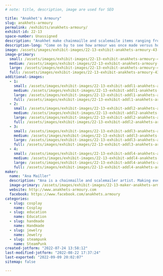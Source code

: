```yaml
---
# note: title, description, image are used for SEO

title: "Anakhet's Armoury"
slug: anakhets-armoury
permalink: /exhibits/anakhets-armoury/
exhibit-id: 22-13
space-number: Unassigned
description: "Anakhet make chainmaille and scalemaile items ranging from the modern to the historical. "
description-long: "Come on by to see how armour was once made versus how it&#039;s made today. From simple butted to historical rivets Anakhet makes armour for everyone. "
image: /assets/images/exhibit-images/22-13-exhibit-anakhets-armoury-43-ana-at-metro-4351-large.jpg
image-primary: 
  small: /assets/images/exhibit-images/22-13-exhibit-anakhets-armoury-43-ana-at-metro-4351-small.jpg
  medium: /assets/images/exhibit-images/22-13-exhibit-anakhets-armoury-43-ana-at-metro-4351-medium.jpg
  large: /assets/images/exhibit-images/22-13-exhibit-anakhets-armoury-43-ana-at-metro-4351-large.jpg
  full: /assets/images/exhibit-images/22-13-exhibit-anakhets-armoury-43-ana-at-metro-4351-full.jpg
additional-images: 
  - 1:
    small: /assets/images/exhibit-images/22-13-exhibit-addl1-anakhets-armoury-274399465-279590934316915-8312928232451199144-n-small.jpg
    medium: /assets/images/exhibit-images/22-13-exhibit-addl1-anakhets-armoury-274399465-279590934316915-8312928232451199144-n-medium.jpg
    large: /assets/images/exhibit-images/22-13-exhibit-addl1-anakhets-armoury-274399465-279590934316915-8312928232451199144-n-large.jpg
    full: /assets/images/exhibit-images/22-13-exhibit-addl1-anakhets-armoury-274399465-279590934316915-8312928232451199144-n-full.jpg
  - 2:
    small: /assets/images/exhibit-images/22-13-exhibit-addl2-anakhets-armoury-34199476-1647007475394723-6715022779923562496-n-small.jpg
    medium: /assets/images/exhibit-images/22-13-exhibit-addl2-anakhets-armoury-34199476-1647007475394723-6715022779923562496-n-medium.jpg
    large: /assets/images/exhibit-images/22-13-exhibit-addl2-anakhets-armoury-34199476-1647007475394723-6715022779923562496-n-large.jpg
    full: /assets/images/exhibit-images/22-13-exhibit-addl2-anakhets-armoury-34199476-1647007475394723-6715022779923562496-n-full.jpg
  - 3:
    small: /assets/images/exhibit-images/22-13-exhibit-addl3-anakhets-armoury-39397691-1758445384250931-5258324032381517824-n-small.jpg
    medium: /assets/images/exhibit-images/22-13-exhibit-addl3-anakhets-armoury-39397691-1758445384250931-5258324032381517824-n-medium.jpg
    large: /assets/images/exhibit-images/22-13-exhibit-addl3-anakhets-armoury-39397691-1758445384250931-5258324032381517824-n-large.jpg
    full: /assets/images/exhibit-images/22-13-exhibit-addl3-anakhets-armoury-39397691-1758445384250931-5258324032381517824-n-full.jpg
  - 4:
    small: /assets/images/exhibit-images/22-13-exhibit-addl4-anakhets-armoury-state-faire-demo-small.jpg
    medium: /assets/images/exhibit-images/22-13-exhibit-addl4-anakhets-armoury-state-faire-demo-medium.jpg
    large: /assets/images/exhibit-images/22-13-exhibit-addl4-anakhets-armoury-state-faire-demo-large.jpg
    full: /assets/images/exhibit-images/22-13-exhibit-addl4-anakhets-armoury-state-faire-demo-full.jpg
maker: 
  name: "Ana Mailler"
  description: "Ana is a chainmaille and scalemailer artist. Making everything from jewelry to full historical reproductions she does a bit of everything. "
  image-primary: /assets/images/exhibit-images/22-13-maker-anakhets-armoury-ana-at-metro-medium.jpg
  website: http://www.anakhets-armoury.com
  facebook: https://www.facebook.com/anakhets.armoury
categories: 
  - slug: cosplay
    name: Cosplay
  - slug: education
    name: Education
  - slug: handmade
    name: Handmade
  - slug: jewelry
    name: Jewelry
  - slug: steampunk
    name: SteamPunk
created-jotform: "2022-07-24 13:58:12"
last-modified-jotform: "2022-08-22 17:37:24"
last-exported: "2022-09-09 20:02:07"
sitemap: false

---
```

